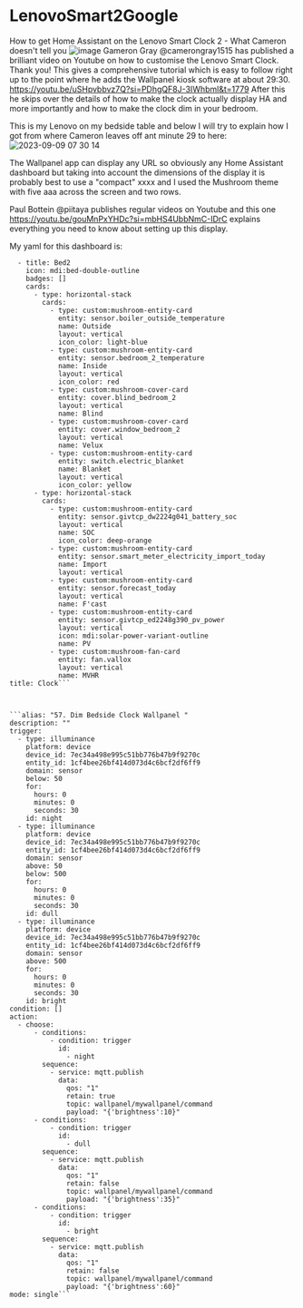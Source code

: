 # LenovoSmart2Google

How to get Home Assistant on the Lenovo Smart Clock 2 - What Cameron doesn't tell you
![image](https://github.com/PhillyGilly/LenovoSmart2Google/assets/56273663/2236ede7-44ed-41d8-9d9c-1258f030f9b4)
Gameron Gray @camerongray1515 has published a brilliant video on Youtube on how to customise the Lenovo Smart Clock. Thank you!
This gives a comprehensive tutorial which is easy to follow right up to the point where he adds the Wallpanel kiosk software at about 29:30.
https://youtu.be/uSHpvbbvz7Q?si=PDhgQF8J-3IWhbml&t=1779
After this he skips over the details of how to make the clock actually display HA and more importantly and how to make the clock dim in your bedroom.

This is my Lenovo on my bedside table and below I will try to explain how I got from where Cameron leaves off ant minute 29 to here:
![2023-09-09 07 30 14](https://github.com/PhillyGilly/LenovoSmart2Google/assets/56273663/f8ce972c-8bd8-4b7c-b9d4-4e2babac02c1)


The Wallpanel app can display any URL so obviously any Home Assistant dashboard but taking into account the dimensions of the display it is probably best to use a "compact" xxxx and I used the Mushroom theme with five aaa across the screen and two rows.

Paul Bottein @piitaya publishes regular videos on Youtube and this one https://youtu.be/gouMnPxYHDc?si=mbHS4UbbNmC-IDrC explains everything you need to know about setting up this display.

My yaml for this dashboard is:

```views:
  - title: Bed2
    icon: mdi:bed-double-outline
    badges: []
    cards:
      - type: horizontal-stack
        cards:
          - type: custom:mushroom-entity-card
            entity: sensor.boiler_outside_temperature
            name: Outside
            layout: vertical
            icon_color: light-blue
          - type: custom:mushroom-entity-card
            entity: sensor.bedroom_2_temperature
            name: Inside
            layout: vertical
            icon_color: red
          - type: custom:mushroom-cover-card
            entity: cover.blind_bedroom_2
            layout: vertical
            name: Blind
          - type: custom:mushroom-cover-card
            entity: cover.window_bedroom_2
            layout: vertical
            name: Velux
          - type: custom:mushroom-entity-card
            entity: switch.electric_blanket
            name: Blanket
            layout: vertical
            icon_color: yellow
      - type: horizontal-stack
        cards:
          - type: custom:mushroom-entity-card
            entity: sensor.givtcp_dw2224g041_battery_soc
            layout: vertical
            name: SOC
            icon_color: deep-orange
          - type: custom:mushroom-entity-card
            entity: sensor.smart_meter_electricity_import_today
            name: Import
            layout: vertical
          - type: custom:mushroom-entity-card
            entity: sensor.forecast_today
            layout: vertical
            name: F'cast
          - type: custom:mushroom-entity-card
            entity: sensor.givtcp_ed2248g390_pv_power
            layout: vertical
            icon: mdi:solar-power-variant-outline
            name: PV
          - type: custom:mushroom-fan-card
            entity: fan.vallox
            layout: vertical
            name: MVHR
title: Clock```



```alias: "57. Dim Bedside Clock Wallpanel "
description: ""
trigger:
  - type: illuminance
    platform: device
    device_id: 7ec34a498e995c51bb776b47b9f9270c
    entity_id: 1cf4bee26bf414d073d4c6bcf2df6ff9
    domain: sensor
    below: 50
    for:
      hours: 0
      minutes: 0
      seconds: 30
    id: night
  - type: illuminance
    platform: device
    device_id: 7ec34a498e995c51bb776b47b9f9270c
    entity_id: 1cf4bee26bf414d073d4c6bcf2df6ff9
    domain: sensor
    above: 50
    below: 500
    for:
      hours: 0
      minutes: 0
      seconds: 30
    id: dull
  - type: illuminance
    platform: device
    device_id: 7ec34a498e995c51bb776b47b9f9270c
    entity_id: 1cf4bee26bf414d073d4c6bcf2df6ff9
    domain: sensor
    above: 500
    for:
      hours: 0
      minutes: 0
      seconds: 30
    id: bright
condition: []
action:
  - choose:
      - conditions:
          - condition: trigger
            id:
              - night
        sequence:
          - service: mqtt.publish
            data:
              qos: "1"
              retain: true
              topic: wallpanel/mywallpanel/command
              payload: "{'brightness':10}"
      - conditions:
          - condition: trigger
            id:
              - dull
        sequence:
          - service: mqtt.publish
            data:
              qos: "1"
              retain: false
              topic: wallpanel/mywallpanel/command
              payload: "{'brightness':35}"
      - conditions:
          - condition: trigger
            id:
              - bright
        sequence:
          - service: mqtt.publish
            data:
              qos: "1"
              retain: false
              topic: wallpanel/mywallpanel/command
              payload: "{'brightness':60}"
mode: single```
